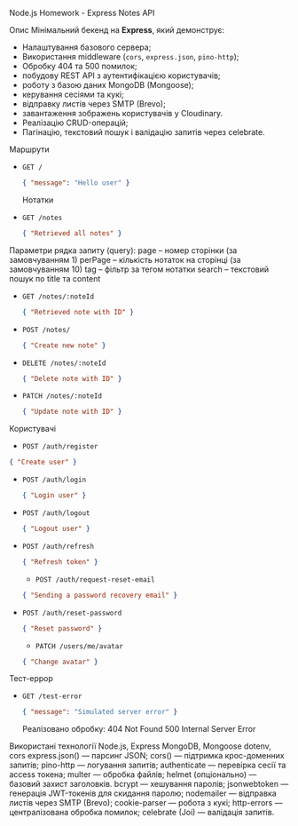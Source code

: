 Node.js Homework - Express Notes API

Опис
Мінімальний бекенд на **Express**, який демонструє:

- Налаштування базового сервера;
- Використання middleware (`cors`, `express.json`, `pino-http`);
- Обробку 404 та 500 помилок;
- побудову REST API з аутентифікацією користувачів;
- роботу з базою даних MongoDB (Mongoose);
- керування сесіями та кукі;
- відправку листів через SMTP (Brevo);
- завантаження зображень користувачів у Cloudinary.
- Реалізацію CRUD-операцій;
- Пагінацію, текстовий пошук і валідацію запитів через celebrate.

Маршрути

- `GET /`

  ```json
  { "message": "Hello user" }
  ```

  Нотатки
  
- `GET /notes`

  ```json
  { "Retrieved all notes" }
  ```
Параметри рядка запиту (query):
page – номер сторінки (за замовчуванням 1)
perPage – кількість нотаток на сторінці (за замовчуванням 10)
tag – фільтр за тегом нотатки
search – текстовий пошук по title та content

- `GET /notes/:noteId`

  ```json
  { "Retrieved note with ID" }
  ```

- `POST /notes/`

  ```json
  { "Create new note" }
  ```

- `DELETE /notes/:noteId`

  ```json
  { "Delete note with ID" }
  ```

- `PATCH /notes/:noteId`

  ```json
  { "Update note with ID" }
  ```
Користувачі

  - `POST /auth/register`

  ```json
  { "Create user" }
  ```

- `POST /auth/login`

  ```json
  { "Login user" }
  ```

- `POST /auth/logout`

  ```json
  { "Logout user" }
  ```

- `POST /auth/refresh`

  ```json
  { "Refresh token" }
  ```

  - `POST /auth/request-reset-email`

  ```json
  { "Sending a password recovery email" }
  ```

- `POST /auth/reset-password`

  ```json
  { "Reset password" }
  ```

  - `PATCH /users/me/avatar`

  ```json
  { "Change avatar" }
  ```

Тест-еррор

- `GET /test-error`

  ```json
  { "message": "Simulated server error" }
  ```

  Реалізовано обробку:
404 Not Found
500 Internal Server Error

Використані технології
Node.js, Express
MongoDB, Mongoose
dotenv, cors
express.json() — парсинг JSON;
cors() — підтримка крос-доменних запитів;
pino-http — логування запитів;
authenticate — перевірка сесії та access токена;
multer — обробка файлів;
helmet (опціонально) — базовий захист заголовків.
bcrypt — хешування паролів;
jsonwebtoken — генерація JWT-токенів для скидання паролю;
nodemailer — відправка листів через SMTP (Brevo);
cookie-parser — робота з кукі;
http-errors — централізована обробка помилок;
celebrate (Joi) — валідація запитів.
